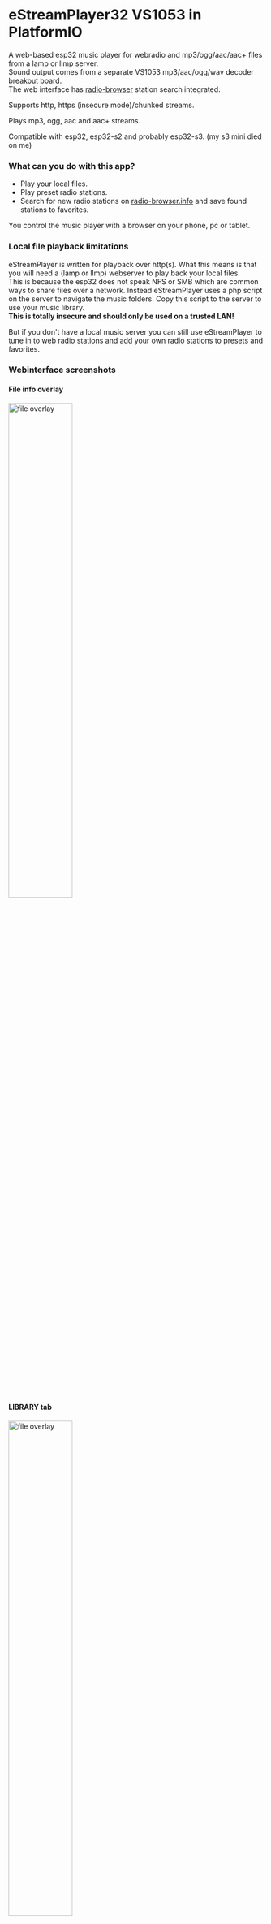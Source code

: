 # eStreamPlayer32 VS1053 in PlatformIO

A web-based esp32 music player for webradio and mp3/ogg/aac/aac+ files from a lamp or llmp server.
<br>Sound output comes from a separate VS1053 mp3/aac/ogg/wav decoder breakout board.
<br>The web interface has [radio-browser](https://www.radio-browser.info/) station search integrated.

Supports http, https (insecure mode)/chunked streams.

Plays mp3, ogg, aac and aac+ streams.

Compatible with esp32, esp32-s2 and probably esp32-s3. (my s3 mini died on me)

### What can you do with this app?

-  Play your local files.
-  Play preset radio stations.
-  Search for new radio stations on [radio-browser.info](https://www.radio-browser.info/) and save found stations to favorites.
 
 You control the music player with a browser on your phone, pc or tablet.


### Local file playback limitations 

eStreamPlayer is written for playback over http(s). What this means is that you will need a (lamp or llmp) webserver to play back your local files.<br>This is because the esp32 does not speak NFS or SMB which are common ways to share files over a network. Instead eStreamPlayer uses a php script on the server to navigate the music folders. Copy this script to the server to use your music library.<br>**This is totally insecure and should only be used on a trusted LAN!**

But if you don't have a local music server you can still use eStreamPlayer to tune in to web radio stations and add your own radio stations to presets and favorites.

### Webinterface screenshots

#### File info overlay

<img src="https://user-images.githubusercontent.com/24290108/144031653-fae792d3-9465-43a3-be7a-48b92bd972c8.png" width="50%" alt="file overlay">

#### LIBRARY tab

<img src="https://user-images.githubusercontent.com/24290108/144031862-9764fe6c-6f84-4a2f-b6ad-5aeee999f056.png" width="50%" alt="file overlay">

#### WEBRADIO tab

<img src="https://user-images.githubusercontent.com/24290108/144031827-298cceee-6e40-4bb0-b107-6b7cefe11623.png" width="50%" alt="file overlay">

#### FAVORITES tab

<img src="https://user-images.githubusercontent.com/24290108/144031557-07e7238e-2e8f-4876-b297-31c82878e1af.png" width="50%" alt="file overlay">

### First boot and setup

1.  Check and set your options in `platformio.ini`
2.  Add your WiFi credentials to `include/secrets.h` as shown below.<br>
```c++
#ifndef SECRETS
#define SECRETS

const char *SSID_NAME= "wifi_network";
const char *SSID_PASSWORD = "wifi_password";

#endif
```
3.  On first boot or after a flash erase the fatfs will be formatted. This will take from a couple of seconds up to a minute depending on the size of the filesystem.
<br>You can monitor the boot/formatting progress on the serial port.
<br>Flashing an update will not erase the fatfs data.
<br>**Note: Take care to select the same partition table when updating the app otherwise the fatfs partition will be formatted.**
4.  Browse to the ip address shown on the serial port.

### Setup for local file playback

-  A [lamp](https://en.wikipedia.org/wiki/LAMP_%28software_bundle%29) or llmp webstack is required to serve local files.
Apache2 and lighttpd were tested and should work.
-  The following file headers should be sent for supported filetypes:
<br>`MP3` `audio/mpeg`
<br>`OGG` `audio/ogg` or `application/ogg`
<br>`AAC` `audio/aac`
<br>`AAC+` `audio/aacp`
<br>With a vanilla LAMP setup this will be the default.
-  The php script `eSP32_vs1053.php` has to be copied to the root of the music library. The script is fairly version agnostic.

### Libraries used in the web interface

-   The free -as in beer- [radio-browser.info](https://www.radio-browser.info/) API is used for the search. The returned data is in the public domain.<br>See [de1.api.radio-browser.info](https://de1.api.radio-browser.info/) for API information.
-  The icons are from [material.io](https://material.io/tools/icons/?style=baseline) and are [available under Apache2.0 license](https://www.apache.org/licenses/LICENSE-2.0.html).
-  [Reconnecting WebSocket](https://github.com/joewalnes/reconnecting-websocket) which is [available under MIT licence](https://github.com/joewalnes/reconnecting-websocket/blob/master/LICENSE.txt).
-  [Google Roboto font](https://fonts.google.com/specimen/Roboto) which is [available under Apache2.0 license](https://www.apache.org/licenses/LICENSE-2.0.html).
-  [jQuery 3.4.1](https://code.jquery.com/jquery-3.4.1.js) which is [available under MIT license](https://jquery.org/license/).

The Google Roboto font and jQuery are fetched from the net. Your downloads will be tracked by the respective providers for this 'free' data. 

### License

MIT License

Copyright (c) 2023 Cellie

Permission is hereby granted, free of charge, to any person obtaining a copy
of this software and associated documentation files (the "Software"), to deal
in the Software without restriction, including without limitation the rights
to use, copy, modify, merge, publish, distribute, sublicense, and/or sell
copies of the Software, and to permit persons to whom the Software is
furnished to do so, subject to the following conditions:

The above copyright notice and this permission notice shall be included in all
copies or substantial portions of the Software.

THE SOFTWARE IS PROVIDED "AS IS", WITHOUT WARRANTY OF ANY KIND, EXPRESS OR
IMPLIED, INCLUDING BUT NOT LIMITED TO THE WARRANTIES OF MERCHANTABILITY,
FITNESS FOR A PARTICULAR PURPOSE AND NONINFRINGEMENT. IN NO EVENT SHALL THE
AUTHORS OR COPYRIGHT HOLDERS BE LIABLE FOR ANY CLAIM, DAMAGES OR OTHER
LIABILITY, WHETHER IN AN ACTION OF CONTRACT, TORT OR OTHERWISE, ARISING FROM,
OUT OF OR IN CONNECTION WITH THE SOFTWARE OR THE USE OR OTHER DEALINGS IN THE
SOFTWARE.

